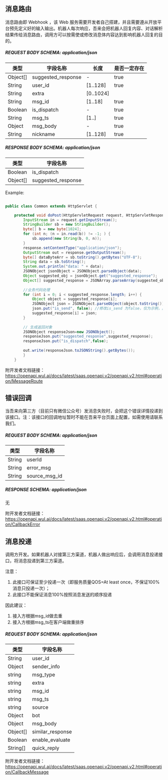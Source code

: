 ## 消息路由

消息路由即 Webhook ，该 Web 服务需要开发者自己搭建，并且需要遵从开放平台预先定义好的输入输出。机器人每次响应，吾来会把机器人回复内容、对话解析结果传给消息路由，调用方可以按需使或修改消息体内容达到影响机器人回复的目的。


##### REQUEST BODY SCHEMA: application/json
|类型|字段名称|长度|是否一定存在|
| --- | --- | --- | --- |
|Object[]| suggested_response|-| true |
|String |user_id|[1..128]|true|
|String |extra| [0..1024]||
|String |msg_id|[1..18]|true|
|Boolean|is_dispatch| - |true|
|String |msg_ts| [1..]|true|
|Object |msg_body|-|true|
|String |nickname|[1..128] |true|

##### RESPONSE BODY SCHEMA: application/json
|类型|字段名称|
| --- | --- | 
|Boolean|is_dispatch|  
|Object[]|suggested_response| 

Example:

```java

public class Common extends HttpServlet {

    protected void doPost(HttpServletRequest request, HttpServletResponse response) throws ServletException, IOException {
        InputStream in = request.getInputStream();
        StringBuilder sb = new StringBuilder();
        byte[] b = new byte[1024];
        for (int n; (n = in.read(b)) != -1; ) {
            sb.append(new String(b, 0, n));
        }
        response.setContentType("application/json");
        OutputStream out = response.getOutputStream();
        byte[] dataByteArr = sb.toString().getBytes("UTF-8");
        String data = sb.toString();
        System.out.println("data: " + data);
        JSONObject jsonObject = JSONObject.parseObject(data);
        Object suggested_obj = jsonObject.get("suggested_response");
        Object[] suggested_response = JSONArray.parseArray(suggested_obj.toString()).toArray();
        
        //业务代码处理
        for (int i = 0; i < suggested_response.length; i++) {
            Object object = suggested_response[i];
            JSONObject json = JSONObject.parseObject(object.toString());
            json.put("is_send", false); //修改is_send 为false，仅为示例，具体代码请结合业务逻辑
            suggested_response[i] = json;
        }
        
        // 生成返回对象
        JSONObject responseJson=new JSONObject();
        responseJson.put("suggested_response",suggested_response);
        responseJson.put("is_dispatch",false);
        
        out.write(responseJson.toJSONString().getBytes());
        }
    }

```

附开发者文档链接：
https://openapi.wul.ai/docs/latest/saas.openapi.v2/openapi.v2.html#operation/MessageRoute

## 错误回调
当吾来向第三方（目前只有微信公众号）发消息失败时，会把这个错误详情投递到该接口。注：该接口的回调地址暂时不能在吾来平台页面上配置，如需使用请联系我们。
                                        
##### REQUEST BODY SCHEMA: application/json
|类型|字段名称|
| --- | --- |
|String|userId|
|String|error_msg|
|String|source_msg_id|

##### RESPONSE SCHEMA: application/json
无

附开发者文档链接：
https://openapi.wul.ai/docs/latest/saas.openapi.v2/openapi.v2.html#operation/CallbackError

## 消息投递
调用方开发。如果机器人对接第三方渠道，机器人做出响应后，会调用消息投递接口，将消息投递到第三方渠道。

注意：
1) 此接口可保证至少投递一次（即服务质量QOS=At least once，不保证100%消息只投递一次）；
2) 此接口不能保证消息100%按照消息发送的顺序投递

因此建议：
1) 接入方根据msg_id做去重
2) 接入方根据msg_ts在客户端做重排序

##### REQUEST BODY SCHEMA: application/json
|类型|字段名称|
| --- | --- |
|String|user_id|
|Object|sender_info|
|string|msg_type|
|string|extra|
|string|msg_id|
|string|msg_ts|
|string|source|
|Object|bot|
|Object|msg_body|
|Object[]|similar_response|
|Boolean|enable_evaluate|
|String[]|quick_reply|

附开发者文档链接：
https://openapi.wul.ai/docs/latest/saas.openapi.v2/openapi.v2.html#operation/CallbackMessage